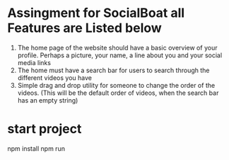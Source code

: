 
# Assingment for SocialBoat all Features are Listed below
1. The home page of the website should have a basic overview of your profile. Perhaps a picture, your name, a line about you and your social media links
2. The home must have a search bar for users to search through the different videos you have
3. Simple drag and drop utility for someone to change the order of the videos. (This will be the default order of videos, when the search bar has an empty string)

# start project
npm install
npm run